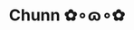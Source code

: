 ---
layout: album_gallery
resource: instagram
title: "Chunn ✿∘ɷ∘✿"
description: "Instagram albums of Chunn ✿∘ɷ∘✿</br>. Username: ngocxx.12"
active: gallery
images:
- image_path: /ngocxx.12/-1/20240730_230833_453347189_454020790943568_5836611816953141575_n.jpg
  gallery-folder: /gallery/ngocxx.12/-1/
  gallery-name: -1
  gallery-date: May 2025
- image_path: /ngocxx.12/0/20221023_194508_312509056_513344573975858_5125769539663549332_n.jpg
  gallery-folder: /gallery/ngocxx.12/0/
  gallery-name: 0
  gallery-date: May 2025
- image_path: /ngocxx.12/1/20240102_185747_415941870_18325489138128170_2262018923398435667_n.jpg
  gallery-folder: /gallery/ngocxx.12/1/
  gallery-name: 1
  gallery-date: May 2025
- image_path: /ngocxx.12/2/20241213_164841_470031168_1318534632929019_5802323981155625321_n.jpg
  gallery-folder: /gallery/ngocxx.12/2/
  gallery-name: 2
  gallery-date: May 2025
- image_path: /ngocxx.12/satin/20240114_202803_419864829_18327172804128170_5409195515108969566_n.jpg
  gallery-folder: /gallery/ngocxx.12/satin/
  gallery-name: satin
  gallery-date: May 2025
- image_path: /ngocxx.12/somi/20241118_212350_467543775_1547784825864404_244095460004762068_n.jpg
  gallery-folder: /gallery/ngocxx.12/somi/
  gallery-name: somi
  gallery-date: May 2025
---